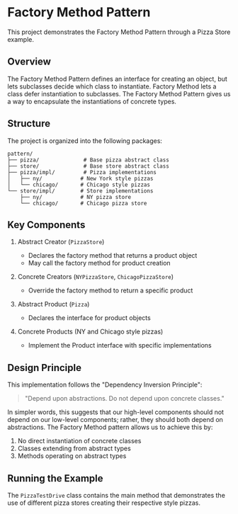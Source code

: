 # Factory Method Pattern

This project demonstrates the Factory Method Pattern through a Pizza Store example.

## Overview

The Factory Method Pattern defines an interface for creating an object, but lets subclasses decide which class to instantiate. Factory Method lets a class defer instantiation to subclasses. The Factory Method Pattern gives us a way to encapsulate the instantiations of concrete types.

## Structure

The project is organized into the following packages:

```text
pattern/
├── pizza/              # Base pizza abstract class
├── store/              # Base store abstract class
├── pizza/impl/         # Pizza implementations
│   ├── ny/            # New York style pizzas
│   └── chicago/       # Chicago style pizzas
└── store/impl/        # Store implementations
    ├── ny/            # NY pizza store
    └── chicago/       # Chicago pizza store
```

## Key Components

1. Abstract Creator (`PizzaStore`)
   - Declares the factory method that returns a product object
   - May call the factory method for product creation

2. Concrete Creators (`NYPizzaStore`, `ChicagoPizzaStore`)
   - Override the factory method to return a specific product

3. Abstract Product (`Pizza`)
   - Declares the interface for product objects

4. Concrete Products (NY and Chicago style pizzas)
   - Implement the Product interface with specific implementations

## Design Principle

This implementation follows the "Dependency Inversion Principle":
> "Depend upon abstractions. Do not depend upon concrete classes."

In simpler words, this suggests that our high-level components should not depend on our low-level components; rather, they should both depend on abstractions. The Factory Method pattern allows us to achieve this by:

1. No direct instantiation of concrete classes
2. Classes extending from abstract types
3. Methods operating on abstract types

## Running the Example

The `PizzaTestDrive` class contains the main method that demonstrates the use of different pizza stores creating their respective style pizzas.

